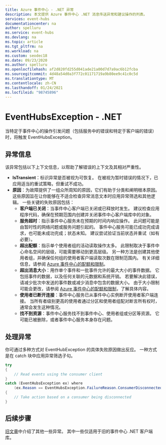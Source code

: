 ```yaml
---
title: Azure 事件中心 - .NET 异常
description: 本文提供 Azure 事件中心 .NET 消息传送异常和建议操作的列表。
services: event-hubs
documentationcenter: na
author: spelluru
ms.service: event-hubs
ms.devlang: na
ms.topic: article
ms.tgt_pltfrm: na
ms.workload: na
ms.custom: seodec18
ms.date: 09/23/2020
ms.author: spelluru
ms.openlocfilehash: af2d820fd255d041ade21a00d7d7a9ac6b12fcba
ms.sourcegitcommit: 4d48a54d0a3f772c01171719a9b80ee9c41c0c5d
ms.translationtype: MT
ms.contentlocale: zh-CN
ms.lasthandoff: 01/24/2021
ms.locfileid: "98745896"
---
```

# <a name="eventhubsexception---net"></a>EventHubsException - .NET
当特定于事件中心的操作引发问题（包括服务中的错误和特定于客户端的错误）时，将触发 EventHubsException。 

## <a name="exception-information"></a>异常信息
该异常包括以下上下文信息，以帮助了解错误的上下文及其相对严重性。 

- **IsTransient**：标识异常是否被视为可恢复。 在被视为暂时错误的情况下，已应用适当的重试策略，但重试不成功。
- **原因**：为故障提供了一组众所周知的原因，它们有助于分类和阐明根本原因。 这些原因旨在让你能够在不适合检查异常消息文本时应用异常筛选和其他逻辑。 一些关键的失败原因包括：
    - **客户端已关闭**：当事件中心客户端已关闭或已释放时发生。 建议检查应用程序代码，确保在预期范围内创建并关闭事件中心客户端库中的对象。
    - **服务超时**：指示事件中心服务未在预期的时间内响应操作。 此问题可能是由暂时性的网络问题或服务问题引起的。 事件中心服务可能已成功完成请求，也可能未成功完成；状态未知。 建议尝试验证当前状态并重试（如有必要）。
    - **超出配额**：指示单个使用者组的活动读取操作太多。 此限制取决于事件中心命名空间的层级，可能需要移动到更高层级。 另一种方法是创建其他使用者组，并确保任何组的使用者客户端读取次数在限制范围内。 有关详细信息，请参阅 [Azure 事件中心的配额和限制](event-hubs-quotas.md)。
    - **超出消息大小**：用作单个事件和一批事件允许的最大大小的事件数据。 它包括事件的数据，以及任何关联的元数据和系统开销。 若要解决此错误，请减少批次中发送的事件数或减少消息中包含的数据大小。 由于大小限制可能会更改，请参阅 [Azure 事件中心的配额和限制](event-hubs-quotas.md)，了解具体内容。
    - **使用者已断开连接**：事件中心服务已从事件中心实例断开使用者客户端连接。 当所有者级别更高的使用者通过分区和使用者组配对断言所有权时，通常会发生这种情况。
    - **找不到资源**：事件中心服务找不到事件中心、使用者组或分区等资源。 它可能已被删除，或者事件中心服务本身存在问题。

## <a name="handling-exceptions"></a>处理异常
你可通过多种方式对 EventHubException 的具体失败原因做出反应。 一种方式是在 catch 块中应用异常筛选子句。

```csharp
try
{
    // Read events using the consumer client
}
catch (EventHubsException ex) where 
    (ex.Reason == EventHubsException.FailureReason.ConsumerDisconnected)
{
    // Take action based on a consumer being disconnected
}
```

## <a name="next-steps"></a>后续步骤
[旧文章](event-hubs-messaging-exceptions.md)中介绍了其他一些异常。 其中一些仅适用于旧的事件中心 .NET 客户端库。